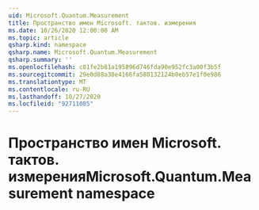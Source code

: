 ```yaml
---
uid: Microsoft.Quantum.Measurement
title: Пространство имен Microsoft. тактов. измерения
ms.date: 10/26/2020 12:00:00 AM
ms.topic: article
qsharp.kind: namespace
qsharp.name: Microsoft.Quantum.Measurement
qsharp.summary: ''
ms.openlocfilehash: c81fe2b81a195896d746fda90e952fc3a00f3b5f
ms.sourcegitcommit: 29e0d88a30e4166fa580132124b0eb57e1f0e986
ms.translationtype: MT
ms.contentlocale: ru-RU
ms.lasthandoff: 10/27/2020
ms.locfileid: "92711085"
---
```

# <a name="microsoftquantummeasurement-namespace"></a><span data-ttu-id="69d68-102">Пространство имен Microsoft. тактов. измерения</span><span class="sxs-lookup"><span data-stu-id="69d68-102">Microsoft.Quantum.Measurement namespace</span></span>



